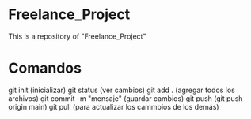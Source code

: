 # Freelance_Project
This is a repository of "Freelance_Project"

# Comandos
git init (inicializar)
git status (ver cambios)
git add . (agregar todos los archivos)
git commit -m "mensaje" (guardar cambios)
git push (git push origin main)
git pull (para actualizar los cammbios de los demás)



 